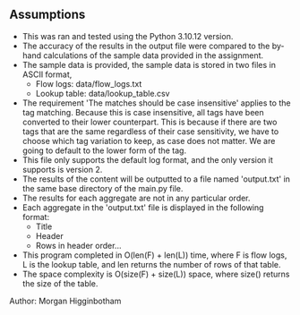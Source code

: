 ## Assumptions

* This was ran and tested using the Python 3.10.12 version.
* The accuracy of the results in the output file were compared to the by-hand calculations of the sample data provided in the assignment.
* The sample data is provided, the sample data is stored in two files in ASCII format,
  - Flow logs: data/flow_logs.txt
  - Lookup table: data/lookup_table.csv
* The requirement 'The matches should be case insensitive' applies to the tag matching. Because this is case insensitive, all tags have been converted to their lower counterpart. This is because if there are two tags that are the same regardless of their case sensitivity, we have to choose which tag variation to keep, as case does not matter. We are going to default to the lower form of the tag.
* This file only supports the default log format, and the only version it supports is version 2.
* The results of the content will be outputted to a file named 'output.txt' in the same base directory of the main.py file.
* The results for each aggregate are not in any particular order.
* Each aggregate in the 'output.txt' file is displayed in the following format:
  - Title
  - Header
  - Rows in header order...
* This program completed in O(len(F) + len(L)) time, where F is flow logs, L is the lookup table, and len returns the number of rows of that table.
* The space complexity is O(size(F) + size(L)) space, where size() returns the size of the table.

Author: Morgan Higginbotham
